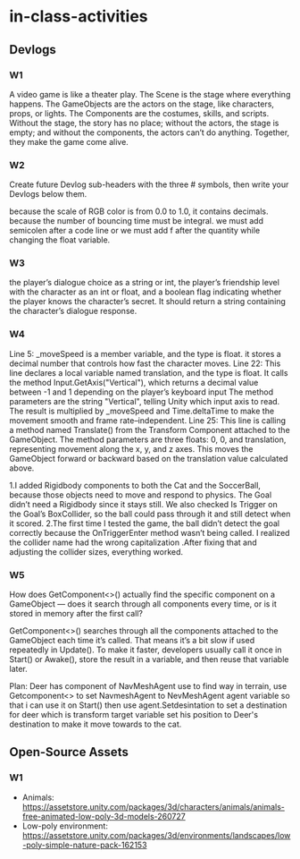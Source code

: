 # in-class-activities
## Devlogs
### W1
A video game is like a theater play. The Scene is the stage where everything happens. The GameObjects are the actors on the stage, like characters, props, or lights. The Components are the costumes, skills, and scripts. Without the stage, the story has no place; without the actors, the stage is empty; and without the components, the actors can’t do anything. Together, they make the game come alive.
### W2
Create future Devlog sub-headers with the three # symbols, then write your Devlogs below them.

because the scale of RGB color is from 0.0 to 1.0, it contains decimals.
because the number of bouncing time must be integral.
we must add semicolen after a code line or we must add f after the quantity while changing the float variable.
### W3
the player’s dialogue choice as a string or int, the player’s friendship level with the character as an int or float, and a boolean flag indicating whether the player knows the character’s secret. It should return a string containing the character’s dialogue response.
### W4
Line 5: _moveSpeed is a member variable, and the type is float.
it stores a decimal number that controls how fast the character moves.
Line 22: This line declares a local variable named translation, and the type is float.
It calls the method Input.GetAxis("Vertical"), which returns a decimal value between -1 and 1 depending on the player’s keyboard input The method parameters are the string "Vertical", telling Unity which input axis to read.
The result is multiplied by _moveSpeed and Time.deltaTime to make the movement smooth and frame rate–independent.
Line 25: This line is calling a method named Translate() from the Transform Component attached to the GameObject. The method parameters are three floats: 0, 0, and translation, representing movement along the x, y, and z axes. This moves the GameObject forward or backward based on the translation value calculated above.

1.I added Rigidbody components to both the Cat and the SoccerBall, because those objects need to move and respond to physics. The Goal didn’t need a Rigidbody since it stays still. We also checked Is Trigger on the Goal’s BoxCollider, so the ball could pass through it and still detect when it scored.
2.The first time I tested the game, the ball didn’t detect the goal correctly because the OnTriggerEnter method wasn’t being called. I realized the collider name had the wrong capitalization .After fixing that and adjusting the collider sizes, everything worked.
### W5
How does GetComponent<>() actually find the specific component on a GameObject — does it search through all components every time, or is it stored in memory after the first call?

GetComponent<>() searches through all the components attached to the GameObject each time it’s called. That means it’s a bit slow if used repeatedly in Update(). To make it faster, developers usually call it once in Start() or Awake(), store the result in a variable, and then reuse that variable later.

Plan: Deer has component of NavMeshAgent use to find way in terrain, use Getcomponent<> to set NavmeshAgent to NevMeshAgent agent variable so that i can use it on Start() then use agent.Setdesintation to set a destination for deer which is transform target variable set his position to Deer's destination to make it move towards to the cat.
## Open-Source Assets
### W1
- Animals: https://assetstore.unity.com/packages/3d/characters/animals/animals-free-animated-low-poly-3d-models-260727 
- Low-poly environment: https://assetstore.unity.com/packages/3d/environments/landscapes/low-poly-simple-nature-pack-162153 